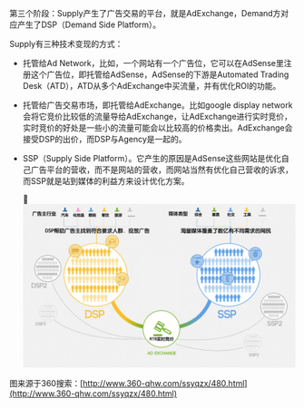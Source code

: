 第三个阶段：Supply产生了广告交易的平台，就是AdExchange，Demand方对应产生了DSP（Demand Side Platform）。

Supply有三种技术变现的方式：

* 托管给Ad Network，比如，一个网站有一个广告位，它可以在AdSense里注册这个广告位，即托管给AdSense，AdSense的下游是Automated Trading Desk（ATD），ATD从多个AdExchange中买流量，并有优化ROI的功能。
* 托管给广告交易市场，即托管给AdExchange。比如google display network会将它竞价比较低的流量导给AdExchange，让AdExchange进行实时竞价，实时竞价的好处是一些小的流量可能会以比较高的价格卖出。AdExchange会接受DSP的出价，而DSP与Agency是一起的。
* SSP（Supply Side Platform）。它产生的原因是AdSense这些网站是优化自己广告平台的营收，而不是网站的营收，而网站当然有优化自己营收的诉求，而SSP就是站到媒体的利益方来设计优化方案。

  ![](/assets/3aa3337791f896bba47cf9c962a48e9f_r.jpg)

图来源于360搜索：[http://www.360-qhw.com/ssyqzx/480.html](http://www.360-qhw.com/ssyqzx/480.html)



